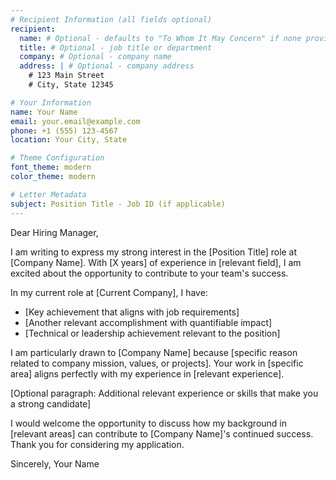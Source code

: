 ```yaml
---
# Recipient Information (all fields optional)
recipient:
  name: # Optional - defaults to "To Whom It May Concern" if none provided
  title: # Optional - job title or department
  company: # Optional - company name
  address: | # Optional - company address
    # 123 Main Street
    # City, State 12345

# Your Information
name: Your Name
email: your.email@example.com
phone: +1 (555) 123-4567
location: Your City, State

# Theme Configuration
font_theme: modern
color_theme: modern

# Letter Metadata
subject: Position Title - Job ID (if applicable)
---
```


Dear Hiring Manager,

I am writing to express my strong interest in the [Position Title] role at [Company Name]. With [X years] of experience in [relevant field], I am excited about the opportunity to contribute to your team's success.

In my current role at [Current Company], I have:
- [Key achievement that aligns with job requirements]
- [Another relevant accomplishment with quantifiable impact]
- [Technical or leadership achievement relevant to the position]

I am particularly drawn to [Company Name] because [specific reason related to company mission, values, or projects]. Your work in [specific area] aligns perfectly with my experience in [relevant experience].

[Optional paragraph: Additional relevant experience or skills that make you a strong candidate]

I would welcome the opportunity to discuss how my background in [relevant areas] can contribute to [Company Name]'s continued success. Thank you for considering my application.

Sincerely,
Your Name
